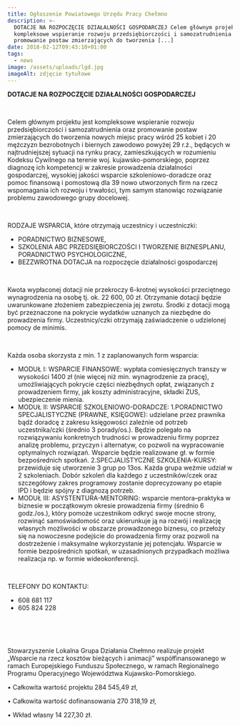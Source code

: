 ```yaml
---
title: Ogłoszenie Powiatowego Urzędu Pracy Chełmno
description: >-
  DOTACJE NA ROZPOCZĘCIE DZIAŁALNOŚCI GOSPODARCZEJ Celem głównym projektu jest
  kompleksowe wspieranie rozwoju przedsiębiorczości i samozatrudnienia oraz
  promowanie postaw zmierzających do tworzenia [...]
date: 2018-02-12T09:43:10+01:00
tags:
  - news
image: /assets/uploads/lgd.jpg
imageAlt: zdjęcie tytułowe
---
```

**DOTACJE NA ROZPOCZĘCIE DZIAŁALNOŚCI GOSPODARCZEJ**

<br>

Celem głównym projektu jest kompleksowe wspieranie rozwoju przedsiębiorczości i samozatrudnienia oraz promowanie postaw zmierzających do tworzenia nowych miejsc pracy wśród 25 kobiet i 20 mężczyzn bezrobotnych i biernych zawodowo powyżej 29 r.ż., będących w najtrudniejszej sytuacji na rynku pracy, zamieszkujących w rozumieniu Kodeksu Cywilnego na terenie woj. kujawsko-pomorskiego, poprzez diagnozę ich kompetencji w zakresie prowadzenia działalności gospodarczej, wysokiej jakości wsparcie szkoleniowo-doradcze oraz pomoc finansową i pomostową dla 39 nowo utworzonych firm na rzecz wspomagania ich rozwoju i trwałości, tym samym stanowiąc rozwiązanie problemu zawodowego grupy docelowej.

<br>

RODZAJE WSPARCIA, które otrzymają uczestnicy i uczestniczki:

* PORADNICTWO BIZNESOWE,
* SZKOLENIA ABC PRZEDSIĘBIORCZOŚCI I TWORZENIE BIZNESPLANU, PORADNICTWO PSYCHOLOGICZNE,
* BEZZWROTNA DOTACJA  na rozpoczęcie działalności gospodarczej

<br>

Kwota wypłaconej dotacji nie przekroczy 6-krotnej wysokości przeciętnego wynagrodzenia na osobę tj. ok. 22 600, 00 zł. Otrzymanie dotacji będzie uwarunkowane złożeniem zabezpieczenia jej zwrotu. Środki z dotacji mogą być przeznaczone na pokrycie wydatków uznanych za niezbędne do prowadzenia firmy. Uczestnicy/czki otrzymają zaświadczenie o udzielonej pomocy de minimis.

<br>

Każda osoba skorzysta z min. 1 z zaplanowanych form wsparcia:

* MODUŁ I: WSPARCIE FINANSOWE: wypłata comiesięcznych transzy w wysokości 1400 zł (nie więcej niż min. wynagrodzenie za pracę), umożliwiających pokrycie części niezbędnych opłat, związanych z prowadzeniem firmy, jak koszty administracyjne, składki ZUS, ubezpieczenie mienia.
* MODUŁ II: WSPARCIE SZKOLENIOWO-DORADCZE: 1.PORADNICTWO SPECJALISTYCZNE (PRAWNE, KSIĘGOWE): udzielane przez prawnika bądź doradcę z zakresu księgowości zależnie od potrzeb uczestnika/czki (średnio 3 porady/os.). Będzie polegało na rozwiązywaniu konkretnych trudności w prowadzeniu firmy poprzez analizę problemu, przyczyn i alternatyw, co pozwoli na wypracowanie optymalnych rozwiązań. Wsparcie będzie realizowane gł. w formie bezpośrednich spotkań. 2.SPECJALISTYCZNE SZKOLENIA-KURSY: przewiduje się utworzenie 3 grup po 13os. Każda grupa weźmie udział w 2 szkoleniach. Dobór szkoleń dla każdego z uczestników/czek oraz szczegółowy zakres programowy zostanie doprecyzowany po etapie IPD i będzie spójny z diagnozą potrzeb.
* MODUŁ III: ASYSTENTURA-MENTORING: wsparcie mentora–praktyka w biznesie w początkowym okresie prowadzenia firmy (średnio 6 godz./os.), który pomoże uczestnikom odkryć swoje mocne strony, rozwinąć samoświadomość oraz ukierunkuje ją na rozwój i realizację własnych możliwości w obszarze prowadzonego biznesu, co przełoży się na nowoczesne podejście do prowadzenia firmy oraz pozwoli na dostrzeżenie i maksymalne wykorzystanie jej potencjału. Wsparcie w formie bezpośrednich spotkań, w uzasadnionych przypadkach możliwa realizacja np. w formie wideokonferencji.

<br>

TELEFONY DO KONTAKTU:

* 608 681 117
* 605 824 228

<br>

<br>

<br>

Stowarzyszenie Lokalna Grupa Działania Chełmno realizuje projekt „Wsparcie na rzecz kosztów bieżących i animacji” współfinansowanego w ramach Europejskiego Funduszu Społecznego, w ramach Regionalnego Programu Operacyjnego Województwa Kujawsko-Pomorskiego.



• Całkowita wartość projektu 284 545,49 zł,



• Całkowita wartość dofinansowania 270 318,19 zł,



• Wkład własny 14 227,30 zł.

